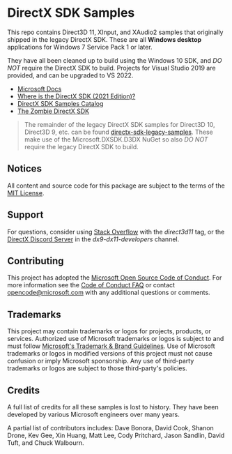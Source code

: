 # DirectX SDK Samples

This repo contains Direct3D 11, XInput, and XAudio2 samples that originally shipped in the legacy DirectX SDK. These are all **Windows desktop** applications for Windows 7 Service Pack 1 or later.

They have all been cleaned up to build using the Windows 10 SDK, and _DO NOT_ require the DirectX SDK to build. Projects for Visual Studio 2019 are provided, and can be upgraded to VS 2022.

* [Microsoft Docs](https://docs.microsoft.com/en-us/windows/desktop/directx-sdk--august-2009-)* [Where is the DirectX SDK (2021 Edition)?](https://aka.ms/dxsdk)
* [DirectX SDK Samples Catalog](https://walbourn.github.io/directx-sdk-samples-catalog/)
* [The Zombie DirectX SDK](https://aka.ms/AA4gfea)

> The remainder of the legacy DirectX SDK samples for Direct3D 10, Direct3D 9, etc. can be found [directx-sdk-legacy-samples](https://github.com/walbourn/directx-sdk-legacy-samples). These make use of the Microsoft.DXSDK.D3DX NuGet so also _DO NOT_ require the legacy DirectX SDK to build.

## Notices

All content and source code for this package are subject to the terms of the [MIT License](https://github.com/walbourn/directx-sdk-samples/blob/main/LICENSE).

## Support

For questions, consider using [Stack Overflow](https://stackoverflow.com/questions/tagged/direct3d11) with the *direct3d11* tag, or the [DirectX Discord Server](https://discord.gg/directx) in the *dx9-dx11-developers* channel.

## Contributing

This project has adopted the [Microsoft Open Source Code of Conduct](https://opensource.microsoft.com/codeofconduct/). For more information see the [Code of Conduct FAQ](https://opensource.microsoft.com/codeofconduct/faq/) or contact [opencode@microsoft.com](mailto:opencode@microsoft.com) with any additional questions or comments.

## Trademarks

This project may contain trademarks or logos for projects, products, or services. Authorized use of Microsoft trademarks or logos is subject to and must follow [Microsoft's Trademark & Brand Guidelines](https://www.microsoft.com/en-us/legal/intellectualproperty/trademarks/usage/general). Use of Microsoft trademarks or logos in modified versions of this project must not cause confusion or imply Microsoft sponsorship. Any use of third-party trademarks or logos are subject to those third-party's policies.

## Credits

A full list of credits for all these samples is lost to history. They have been developed by various Microsoft engineers over many years.

A partial list of contributors includes: Dave Bonora, David Cook, Shanon Drone, Kev Gee, Xin Huang, Matt Lee, Cody Pritchard, Jason Sandlin, David Tuft, and Chuck Walbourn.
